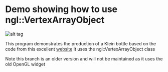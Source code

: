 # Demo showing how to use ngl::VertexArrayObject
![alt tag](http://nccastaff.bournemouth.ac.uk/jmacey/GraphicsLib/Demos/Klein.png)

This program demonstrates the production of a Klein bottle based on the code from this excellent [website](http://paulbourke.net/geometry/klein/) It uses the ngl::VertexArrayObject class


Note this branch is an older version and will not be maintained as it uses the old OpenGL widget
